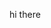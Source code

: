 hi there

<!--
**iarley324251/iarley01** is a  _special_  repository because its `README.md (this file) appears on your GitHub profil.

Here are some ideas to get you started:


